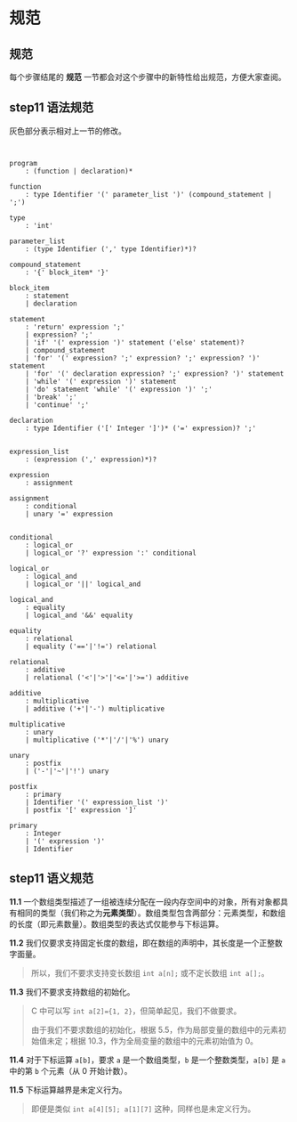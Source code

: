 # 规范

## 规范

每个步骤结尾的 **规范** 一节都会对这个步骤中的新特性给出规范，方便大家查阅。

## step11 语法规范

灰色部分表示相对上一节的修改。

```text


program
    : (function | declaration)*

function
    : type Identifier '(' parameter_list ')' (compound_statement | ';')

type
    : 'int'

parameter_list
    : (type Identifier (',' type Identifier)*)?

compound_statement
    : '{' block_item* '}'

block_item
    : statement
    | declaration

statement
    : 'return' expression ';'
    | expression? ';'
    | 'if' '(' expression ')' statement ('else' statement)?
    | compound_statement
    | 'for' '(' expression? ';' expression? ';' expression? ')' statement
    | 'for' '(' declaration expression? ';' expression? ')' statement
    | 'while' '(' expression ')' statement
    | 'do' statement 'while' '(' expression ')' ';'
    | 'break' ';'
    | 'continue' ';'

declaration
    : type Identifier ('[' Integer ']')* ('=' expression)? ';'


expression_list
    : (expression (',' expression)*)?

expression
    : assignment

assignment
    : conditional
    | unary '=' expression


conditional
    : logical_or
    | logical_or '?' expression ':' conditional

logical_or
    : logical_and
    | logical_or '||' logical_and

logical_and
    : equality
    | logical_and '&&' equality

equality
    : relational
    | equality ('=='|'!=') relational

relational
    : additive
    | relational ('<'|'>'|'<='|'>=') additive

additive
    : multiplicative
    | additive ('+'|'-') multiplicative

multiplicative
    : unary
    | multiplicative ('*'|'/'|'%') unary

unary
    : postfix
    | ('-'|'~'|'!') unary

postfix
    : primary
    | Identifier '(' expression_list ')'
    | postfix '[' expression ']'

primary
    : Integer
    | '(' expression ')'
    | Identifier
```

## step11 语义规范

**11.1** 一个数组类型描述了一组被连续分配在一段内存空间中的对象，所有对象都具有相同的类型（我们称之为**元素类型**）。数组类型包含两部分：元素类型，和数组的长度（即元素数量）。数组类型的表达式仅能参与下标运算。

**11.2** 我们仅要求支持固定长度的数组，即在数组的声明中，其长度是一个正整数字面量。

> 所以，我们不要求支持变长数组 `int a[n];` 或不定长数组 `int a[];`。

**11.3** 我们不要求支持数组的初始化。

> C 中可以写 `int a[2]={1, 2}`，但简单起见，我们不做要求。
>
> 由于我们不要求数组的初始化，根据 5.5，作为局部变量的数组中的元素初始值未定；根据 10.3，作为全局变量的数组中的元素初始值为 0。

**11.4** 对于下标运算 `a[b]`，要求 `a` 是一个数组类型，`b` 是一个整数类型，`a[b]` 是 `a` 中的第 `b` 个元素（从 0 开始计数）。

**11.5** 下标运算越界是未定义行为。

> 即便是类似 `int a[4][5]; a[1][7]` 这种，同样也是未定义行为。

